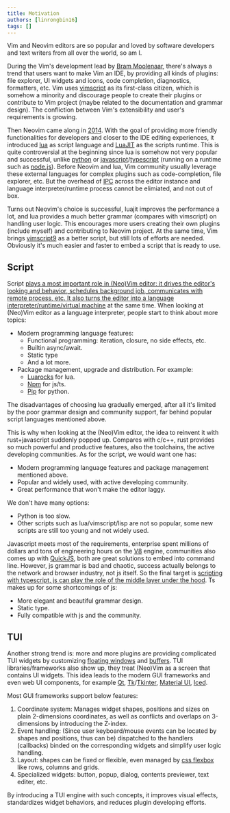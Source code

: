 ```yaml
---
title: Motivation
authors: [linrongbin16]
tags: []
---
```


Vim and Neovim editors are so popular and loved by software developers and text writers from all over the world, so am I.

During the Vim's development lead by [Bram Moolenaar](https://en.wikipedia.org/wiki/Bram_Moolenaar), there's always a trend that users want to make Vim an IDE, by providing all kinds of plugins: file explorer, UI widgets and icons, code completion, diagnostics, formatters, etc. Vim uses [vimscript](<https://en.wikipedia.org/wiki/Vim_(text_editor)#Vim_script>) as its first-class citizen, which is somehow a minority and discourage people to create their plugins or contribute to Vim project (maybe related to the documentation and grammar design). The confliction between Vim's extensibility and user's requirements is growing.

<!-- truncate -->

Then Neovim came along in [2014](<https://en.wikipedia.org/wiki/Vim_(text_editor)#Neovim>). With the goal of providing more friendly functionalities for developers and closer to the IDE editing experiences, it introduced [lua](https://www.lua.org/) as script language and [LuaJIT](https://luajit.org/) as the scripts runtime. This is quite controversial at the beginning since lua is somehow not very popular and successful, unlike [python](https://www.python.org/) or [javascript](https://en.wikipedia.org/wiki/JavaScript)/[typescript](https://www.typescriptlang.org/) (running on a runtime such as [node.js](https://nodejs.org/)). Before Neovim and lua, Vim community usually leverage these external languages for complex plugins such as code-completion, file explorer, etc. But the overhead of [IPC](https://en.wikipedia.org/wiki/Inter-process_communication) across the editor instance and language interpreter/runtime process cannot be elimiated, and not out of box.

Turns out Neovim's choice is successful, luajit improves the performance a lot, and lua provides a much better grammar (compares with vimscript) on handling user logic. This encourages more users creating their own plugins (include myself) and contributing to Neovim project. At the same time, Vim brings [vimscript9](https://www.vim.org/vim90.php) as a better script, but still lots of efforts are needed. Obviously it's much easier and faster to embed a script that is ready to use.

## Script

Script [plays a most important role in (Neo)Vim editor: it drives the editor's looking and behavior, schedules background job, communicates with remote process, etc. It also turns the editor into a language interpreter/runtime/virtual machine](https://github.com/rsvim/rfc/blob/873cf96ca2ea256c0694e9396816b2ded827d08a/2-JavascriptEngine.md?plain=1#L9) at the same time. When looking at (Neo)Vim editor as a language interpreter, people start to think about more topics:

- Modern programming language features:
  - Functional programming: iteration, closure, no side effects, etc.
  - Builtin async/await.
  - Static type
  - And a lot more.
- Package management, upgrade and distribution. For example:
  - [Luarocks](https://luarocks.org/) for lua.
  - [Npm](https://www.npmjs.com/) for js/ts.
  - [Pip](https://packaging.python.org/en/latest/tutorials/installing-packages/) for python.

The disadvantages of choosing lua gradually emerged, after all it's limited by the poor grammar design and community support, far behind popular script languages mentioned above.

This is why when looking at the (Neo)Vim editor, the idea to reinvent it with rust+javascript suddenly popped up. Compares with c/c++, rust provides so much powerful and productive features, also the toolchains, the active developing communities. As for the script, we would want one has:

- Modern programming language features and package management mentioned above.
- Popular and widely used, with active developing community.
- Great performance that won't make the editor laggy.

We don't have many options:

- Python is too slow.
- Other scripts such as lua/vimscript/lisp are not so popular, some new scripts are still too young and not widely used.

Javascript meets most of the requirements, enterprise spent millions of dollars and tons of engineering hours on the [V8](https://v8.dev/) engine, communities also comes up with [QuickJS](https://bellard.org/quickjs/), both are great solutions to embed into command line. However, js grammar is bad and chaotic, success actually belongs to the network and browser industry, not js itself. So the final target is [scripting with typescript, js can play the role of the middle layer under the hood](https://github.com/rsvim/rfc/blob/873cf96ca2ea256c0694e9396816b2ded827d08a/2-JavascriptEngine.md?plain=1#L25). Ts makes up for some shortcomings of js:

- More elegant and beautiful grammar design.
- Static type.
- Fully compatible with js and the community.

## TUI

Another strong trend is: more and more plugins are providing complicated TUI widgets by customizing [floating windows](https://neovim.io/doc/user/api.html#_floating-windows) and [buffers](https://vimhelp.org/windows.txt.html#buffers). TUI libraries/frameworks also show up, they treat (Neo)Vim as a screen that contains UI widgets. This idea leads to the modern GUI frameworks and even web UI components, for example [Qt](https://www.qt.io/), [Tk](https://www.tcl.tk/)/[Tkinter](https://docs.python.org/3/library/tkinter.html), [Material UI](https://mui.com/material-ui/), [Iced](https://iced.rs/).

Most GUI frameworks support below features:

1. Coordinate system: Manages widget shapes, positions and sizes on plain 2-dimensions coordinates, as well as conflicts and overlaps on 3-dimensions by introducing the Z-index.
2. Event handling: (Since user keyboard/mouse events can be located by shapes and positions, thus can be) dispatched to the handlers (callbacks) binded on the corresponding widgets and simplify user logic handling.
3. Layout: shapes can be fixed or flexible, even managed by [css flexbox](https://developer.mozilla.org/en-US/docs/Web/CSS/CSS_flexible_box_layout/Basic_concepts_of_flexbox) like rows, columns and grids.
4. Specialized widgets: button, popup, dialog, contents previewer, text editer, etc.

By introducing a TUI engine with such concepts, it improves visual effects, standardizes widget behaviors, and reduces plugin developing efforts.

